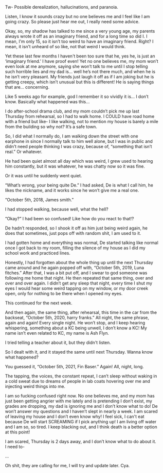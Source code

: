 

Tw- Possible derealization, hallucinations, and paranoia.


Listen, I know it sounds crazy but no one believes me and I feel like I am going crazy. So please just hear me out, I really need some advice.

Okay, so, my shadow has talked to me since a very young age, my parents always wrote it off as an imaginary friend, and for a long time so did I. I mean, I'm only 15, so it isn’t too weird to have an imaginary friend. Right? I mean, it isn’t unheard of so like, not that weird I would think.

Yet these last few months I haven't been too sure that he, yes he, is just an ‘imaginary friend.’ I have proof even! Yet no one believes me, my mom won’t even look at me anymore, saying she won’t talk to me until I stop telling such horrible lies and my dad is… well he’s not there much, and when he is he isn’t very pleasant. My friends just laugh it off as if I am joking but he is getting creepy, which isn’t unusual but this is different! He is saying things that are… concerning.


Like 5 weeks ago for example, god I remember it so vividly it is… I don’t know. Basically what happened was this…

I do after-school drama club, and my mom couldn’t pick me up last Thursday from rehearsal, so I had to walk home. I COULD have road home with a friend but like- I like walking, not to mention my house is barely a mile from the building so why not? It’s a safe town.

So, I did what I normally do, I am walking down the street with one earphone in since I normally talk to him well alone, but I was in public and didn’t need people thinking I was crazy, because of, “something that isn’t real.” Or whatever.

He had been quiet almost all day which was weird, I grew used to hearing him constantly, but it was whatever, he was chatty now so it was fine.

Or it was until he suddenly went quiet.

“What’s wrong, your being quite De.” I had asked, De is what I call him, he likes the nickname, and it works since he won’t give me a real one.

“October 5th, 2018, James smith.”

I had stopped walking, because well, what the hell?

“Okay?” I had been so confused! Like how do you react to that!?

De hadn’t responded, so I shook it off as him just being weird again, he does that sometimes, just pops off with random shit, I am used to it. 

I had gotten home and everything was normal, De started talking like normal once I got back to my room, filling the silence of my house as I did my school work and practiced lines.

Honestly, I had forgotten about the whole thing up until the next Thursday came around and he again popped off with, “October 5th, 2019, Luna fitches.” After that, I was a bit put off, and I swear to god someone was following me home that night. He then repeated that same thing, over and over and over again. I didn’t get any sleep that night, every time I shut my eyes I would hear some weird tapping on my window, or my door creek open, only for nothing to be there when I opened my eyes.

This continued for the next week.

And then again, the same thing, after rehearsal, this time in the car from the backseat, “October 5th, 2020, harry franks.” All night, the same phrase, again and again! Every single night. He won’t stop, and I keep hearing whispering, something about a KC being unwell, I don’t know a KC! My name isn’t even related to KC, my name is Ash Flyn.

I tried telling a teacher about it, but they didn't listen. 

So I dealt with it, and it stayed the same until next Thursday. Wanna know what happened?

You guessed it, “October 5th, 2021, Fin Baser.” Again! All, night, long.

The tapping, the voices, the constant repeat, I can’t sleep without waking in a cold sweat due to dreams of people in lab coats hovering over me and injecting weird things into me.

I am so fucking confused right now. No one believes me, and my mom has just been getting angrier with me lately and is pretending I don’t exist, my grades are dropping, my dad is ignoring me and I don’t know what to do! De won’t answer my questions and I haven’t slept in nearly a week. I am scared of leaving my house and I don’t even know why! I feel sick, I can't eat because De will start SCREAMING if I pick anything up! I am living off water and I am so, so tired. I keep blacking out, and I think death is a better option at this point!

I am scared, Thursday is 2 days away, and I don’t know what to do about it. I need to-

…


Oh shit, they are calling for me, I will try and update later. Cya.